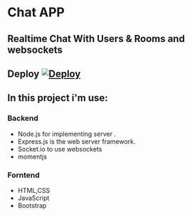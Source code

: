 # Chat APP

## Realtime Chat With Users & Rooms and websockets

## Deploy [![Deploy](https://www.herokucdn.com/deploy/button.svg)](https://mostsfa-chat-app.herokuapp.com/)

## In this project i'm use:

### Backend

- Node.js for implementing server .
- Express.js is the web server framework.
- Socket.io to use websockets
- momentjs

### Forntend

- HTML,CSS
- JavaScript
- Bootstrap
